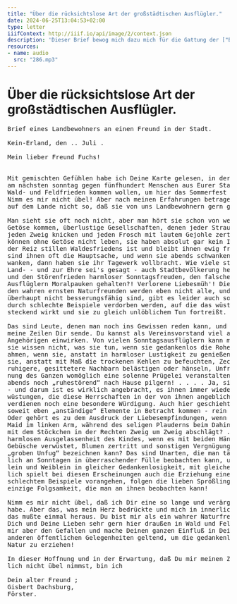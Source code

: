 ```yaml
---
title: "Über die rücksichtslose Art der großstädtischen Ausflügler."
date: 2024-06-25T13:04:53+02:00
type: letter
iiifContext: http://iiif.io/api/image/2/context.json
description: 'Dieser Brief bewog mich dazu mich für die Gattung der ["Briefsteller"](https://de.wikipedia.org/wiki/Briefsteller) zu interessieren. Daher ist dies der erste inhaltliche Beitrag...'
resources:
- name: audio
  src: "286.mp3"
---
```


# Über die rücksichtslose Art der großstädtischen Ausflügler.
<pre>
Brief eines Landbewohners an einen Freund in der Stadt.

Kein-Erland, den .. Juli .

Mein lieber Freund Fuchs!


Mit gemischten Gefühlen habe ich Deine Karte gelesen, in der Du mir mitteilst, daß
am nächsten sonntag gegen fünfhundert Menschen aus Eurer Stadt zu uns in unsern stillen
Wald- und Feldfrieden kommen wollen, um hier das Sommerfest des Vereins zu feiern.
Nimm es mir nicht übel! Aber nach meinen Erfahrungen betragen sich viele, viele Städter
auf dem Lande nicht so, daß sie von uns Landbewohnern gern gesehen werden.

Man sieht sie oft noch nicht, aber man hört sie schon von weitem mit lautem
Getöse kommen, überlustige Gesellschaften, denen jeder Strauch im Wege ist, deren Kinder
jeden Zweig knicken und jeden Frosch mit lautem Gejohle zertreten müssen! Diese Menschen
können ohne Getöse nicht leben, sie haben absolut gar kein Interesse an der schönen Natur,
der Reiz stillen Waldesfriedens ist und bleibt ihnen ewig fremd, Kegelbahn und Zechgelage
sind ihnen oft die Hauptsache, und wenn sie abends schwankenden Schrittes nach Hause
wanken, dann haben sie ihr Tagewerk vollbracht. Wie viele stimmen haben sich aus der
Land- - und zur Ehre sei's gesagt - auch Stadtbevölkerung heraus schon vernehmen lassen
und den Störenfrieden harmloser Sonntagsfreuden, den falschen Naturfreunden unter den
Ausflüglern Moralpauken gehalten?! Verlorene Liebesmüh'! Die vielen „Ausnahmen“ unter-
den wahren ernsten Naturfreunden werden eben nicht alle, und neben den Elementen, die
überhaupt nicht besserungsfähig sind, gibt es leider auch solche, deren halbwegs gute Sitten
durch schlechte Beispiele verdorben werden, auf die das wüste Treiben jener anderen an-
steckend wirkt und sie zu gleich unlöblichem Tun fortreißt.

Das sind Leute, denen man noch ins Gewissen reden kann, und um derentwillen ich
meine Zeilen Dir sende. Du kannst als Vereinsvorstand viel auf die Mitglieder und ihre
Angehörigen einwirken. Von vielen Sonntagsausflüglern kann man mit Recht behaupten:
sie wissen nicht, was sie tun, wenn sie gedankenlos die Roheiten schlechter Vorbilder nach-
ahmen, wenn sie, anstatt in harmloser Lustigkeit zu genießen, schreien und johlen, wenn
sie, anstatt mit Maß die trockenen Kehlen zu befeuchten, Zechgelage veranstalten, wenn sie
ruhigere, gesittetere Nachbarn belästigen oder hänseln, Unfrieden und Gezänk stiften, als Krö-
nung des Ganzen womöglich eine solenne Prügelei veranstalten und dann wirklich spät
abends noch „ruhestörend“ nach Hause pilgern! . . . . Ja, sie wissen nicht, was sie tun
- und darum ist es wirklich angebracht, es ihnen immer wieder zu sagen. . . . . Die Ver-
wüstungen, die diese Herrschaften in der von ihnen angeblich so geliebten „Natur“ anrichten,
verdienen noch eine besondere Würdigung. Auch hier geschieht meines Erachtens alles -
soweit eben „anständige“ Elemente in Betracht kommen - rein aus Gedankenlosigkeit. . .
Oder gehört es zu dem Ausdruck der Liebesempfindungen, wenn ein Jüngling, die schlanke
Maid im linken Arm, während des seligen Plauderns beim Dahinwandeln durch den Wald
mit dem Stöckchen in der Rechten Zweig um Zweig abschlägt? . . . Gehört es zu der
harmlosen Ausgelassenheit des Kindes, wenn es mit beiden Händchen unbarmherzig die
Gebüsche verwüstet, Blumen zertritt und sonstigen Vergnügungen frönt, die man dreist als
„groben Unfug“ bezeichnen kann? Das sind Unarten, die man täglich und selbstverständ-
lich an Sonntagen in überraschender Fülle beobachten kann, und die jung und alt, Männ-
lein und Weiblein in gleicher Gedankenlosigkeit, mit gleichem Eifer ausführen . . . Natür-
lich spielt bei diesen Erscheinungen auch die Erziehung eine große Rolle. Wenn die Eltern mit
schlechtem Beispiele vorangehen, folgen die lieben Sprößlinge mit Wonne - es ist oft die
einzige Folgsamkeit, die man an ihnen beobachten kann!

Nimm es mir nicht übel, daß ich Dir eine so lange und verärgerte Epistel geschrieben
habe. Aber das, was mein Herz bedrückte und mich in innerlichem Grimm oft verbohrte,
das mußte einmal heraus. Du bist mir als ein wahrer Naturfreund bekannt, ich sehe
Dich und Deine Lieben sehr gern hier draußen in Wald und Feld, in Wies' und Au; tue
mir aber den Gefallen und mache Deinen ganzen Einfluß in Deinen Vereinen und bei
anderen öffentlichen Gelegenheiten geltend, um die gedankenlosen Ausflügler etwas mehr
Natur zu erziehen!

In dieser Hoffnung und in der Erwartung, daß Du mir meinen Zornschrei persön-
lich nicht übel nimmst, bin ich

Dein alter Freund ;
Gisbert Dachsburg,
Förster.
</pre>

